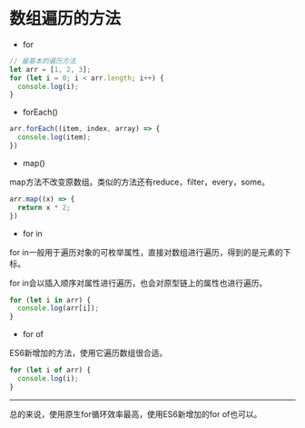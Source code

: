 # 数组遍历的方法
- for

```js
// 最基本的遍历方法
let arr = [1, 2, 3];
for (let i = 0; i < arr.length; i++) {
  console.log(i);
}
```
- forEach()

```js
arr.forEach((item, index, array) => {
  console.log(item);
})
```
- map()

map方法不改变原数组。类似的方法还有reduce，filter，every，some。

```js
arr.map((x) => {
  return x * 2;
})
```
- for in

for in一般用于遍历对象的可枚举属性，直接对数组进行遍历，得到的是元素的下标。

for in会以插入顺序对属性进行遍历，也会对原型链上的属性也进行遍历。
```js
for (let i in arr) {
  console.log(arr[i]);
}
```
- for of

ES6新增加的方法，使用它遍历数组很合适。
```js
for (let i of arr) {
  console.log(i);
}
```

--- 

总的来说，使用原生for循环效率最高，使用ES6新增加的for of也可以。